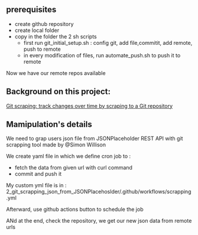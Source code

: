 ## prerequisites
- create github repository
- create local folder
- copy in the folder the 2 sh scripts
    - first run git_initial_setup.sh : config git, add file,commitit, add remote, push to remote
    - in every modification of files, run automate_push.sh to push it to remote

Now we have our remote repos available



## Background on this project: 

[Git scraping: track changes over time by scraping to a Git repository](https://simonwillison.net/2020/Oct/9/git-scraping/)

## Mamipulation's details

We need to grap users json file from JSONPlaceholder REST API with git scrapping tool made by @Simon Willison

We create yaml file in which we define cron job to :
- fetch the data from given url with curl command
- commit and push it

My custom yml file is in : 2_git_scrapping_json_from_JSONPlacehoslder/.github/workflows/scrapping.yml

Afterward, use github actions button to schedule the job

ANd at the end, check the repository, we get our new json data from remote urls
